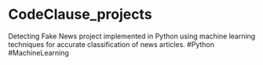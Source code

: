 # CodeClause_projects
Detecting Fake News project implemented in Python using machine learning techniques for accurate classification of news articles. #Python #MachineLearning
